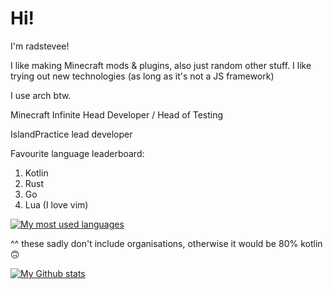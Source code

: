 # Hi!

I'm radstevee!

I like making Minecraft mods & plugins, also just random other stuff. I like trying out new technologies (as long as it's not a JS framework)

I use arch btw.

Minecraft Infinite Head Developer / Head of Testing

IslandPractice lead developer

Favourite language leaderboard:
1. Kotlin
2. Rust
3. Go
4. Lua (I love vim)

[![My most used languages](https://github-readme-stats-woad-ten-62.vercel.app/api/top-langs?username=radstevee&size_weight=0.5&count_weight=0.5&exclude_repo=dotfiles&show_icons=true&theme=tokyonight)](https://github.com/radstevee/github-readme-stats)

^^ these sadly don't include organisations, otherwise it would be 80% kotlin 🙃

[![My Github stats](https://github-readme-stats-woad-ten-62.vercel.app/api?username=radstevee&show_icons=true&theme=tokyonight)](https://github.com/radstevee/github-readme-stats)
